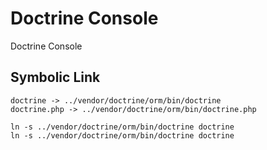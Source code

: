 Doctrine Console
================

Doctrine Console

Symbolic Link
-------------

```
doctrine -> ../vendor/doctrine/orm/bin/doctrine
doctrine.php -> ../vendor/doctrine/orm/bin/doctrine.php
```

```
ln -s ../vendor/doctrine/orm/bin/doctrine doctrine
ln -s ../vendor/doctrine/orm/bin/doctrine doctrine
```